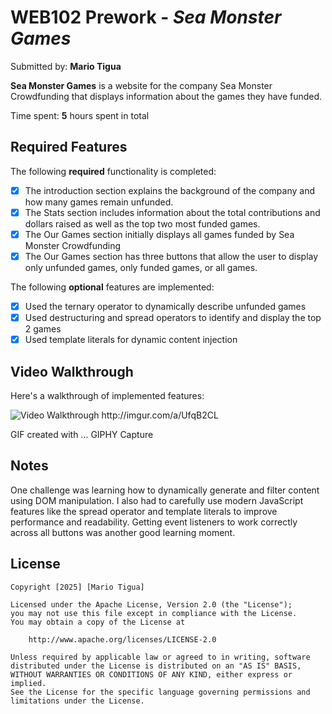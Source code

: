 # WEB102 Prework - *Sea Monster Games*

Submitted by: **Mario Tigua**

**Sea Monster Games** is a website for the company Sea Monster Crowdfunding that displays information about the games they have funded.

Time spent: **5** hours spent in total

## Required Features

The following **required** functionality is completed:

* [x] The introduction section explains the background of the company and how many games remain unfunded.
* [x] The Stats section includes information about the total contributions and dollars raised as well as the top two most funded games.
* [x] The Our Games section initially displays all games funded by Sea Monster Crowdfunding
* [x] The Our Games section has three buttons that allow the user to display only unfunded games, only funded games, or all games.

The following **optional** features are implemented:

* [x] Used the ternary operator to dynamically describe unfunded games
* [x] Used destructuring and spread operators to identify and display the top 2 games
* [x] Used template literals for dynamic content injection

## Video Walkthrough

Here's a walkthrough of implemented features:

<img src='https://i.imgur.com/U1n7tSU.mp4' title='Video Walkthrough' width='' alt='Video Walkthrough' />
http://imgur.com/a/UfqB2CL

<!-- Replace this with whatever GIF tool you used! -->
GIF created with ...
GIPHY Capture
<!-- Recommended tools:
[Kap](https://getkap.co/) for macOS
[ScreenToGif](https://www.screentogif.com/) for Windows
[peek](https://github.com/phw/peek) for Linux. -->

## Notes

One challenge was learning how to dynamically generate and filter content using DOM manipulation. I also had to carefully use modern JavaScript features like the spread operator and template literals to improve performance and readability. Getting event listeners to work correctly across all buttons was another good learning moment.

## License

    Copyright [2025] [Mario Tigua]

    Licensed under the Apache License, Version 2.0 (the "License");
    you may not use this file except in compliance with the License.
    You may obtain a copy of the License at

        http://www.apache.org/licenses/LICENSE-2.0

    Unless required by applicable law or agreed to in writing, software
    distributed under the License is distributed on an "AS IS" BASIS,
    WITHOUT WARRANTIES OR CONDITIONS OF ANY KIND, either express or implied.
    See the License for the specific language governing permissions and
    limitations under the License.
